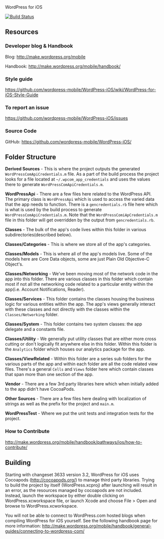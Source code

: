 WordPress for iOS

[![Build Status](https://travis-ci.org/wordpress-mobile/WordPress-iOS.png)](https://travis-ci.org/wordpress-mobile/WordPress-iOS)

## Resources

### Developer blog & Handbook

Blog: http://make.wordpress.org/mobile

Handbook: http://make.wordpress.org/mobile/handbook/

### Style guide

https://github.com/wordpress-mobile/WordPress-iOS/wiki/WordPress-for-iOS-Style-Guide

### To report an issue

https://github.com/wordpress-mobile/WordPress-iOS/issues

### Source Code

GitHub: https://github.com/wordpress-mobile/WordPress-iOS/

## Folder Structure

**Derived Sources** - This is where the project outputs the generated `WordPressComApiCredentials.m` file. As a part of the build process the project looks for a file located at `~/.wpcom_app_credentials` and uses the values there to generate `WordPressComApiCredentials.m`.

**WordPressApi** - There are a few files here related to the WordPress API. The primary class is `WordPressApi` which is used to access the varied data that the app needs to function. There is a `gencredentials.rb` file here which is what is used by the build process to generate `WordPressComApiCredentials.m`. Note that the `WordPressComiApCredentials.m` file in this folder will get overridden by the output from `gencredentials.rb`.

**Classes** - The bulk of the app's code lives within this folder in various subdirectories(described below).

**Classes/Categories** - This is where we store all of the app's categories.

**Classes/Models** - This is where all of the app's models live. Some of the models here are Core Data objects, some are just Plain Old Objective-C Object's. 

**Classes/Networking** - We've been moving most of the network code in the app into this folder. There are various classes in this folder which contain most if not all the networking code related to a particular entity within the app(i.e. Account Notifications, Reader).

**Classes/Services** - This folder contains the classes housing the business logic for various entities within the app. The app's views generally interact with these classes and not directly with the classes within the `Classes/Networking` folder.

**Classes/System** - This folder contains two system classes: the app delegate and a constants file.

**Classes/Utility** - We generally put utility classes that are either more cross cutting or don't logically fit anywhere else in this folder. Within this folder is the `Analytics` folder which houses our analytics package for the app.

**Classes/ViewRelated** - Within this folder are a series sub folders for the various parts of the app and within each folder are all the code related view files. There's a general `Cells` and `Views` folder here which contain classes that span more than one section of the app.

**Vendor** - There are a few 3rd party libraries here which when initially added to the app didn't have CocoaPods.

**Other Sources** - There are a few files here dealing with localization of strings as well as the prefix for the project and `main.m`.

**WordPressTest** - Where we put the unit tests and integration tests for the project.

### How to Contribute

http://make.wordpress.org/mobile/handbook/pathways/ios/how-to-contribute/

## Building

Starting with changeset 3633 version 3.2, WordPress for iOS uses Cocoapods (http://cocoapods.org/) to manage third party libraries.  Trying to build the project by itself (WordPress.xcproj) after launching will result in an error, as the resources managed by cocoapods are not included.  Instead, launch the workspace by either double clicking on WordPress.xcworkspace file, or launch Xcode and choose File > Open and browse to WordPress.xcworkspace. 

You will not be able to connect to WordPress.com hosted blogs when compiling WordPress for iOS yourself.  See the following handbook page for more information: http://make.wordpress.org/mobile/handbook/general-guides/connecting-to-wordpress-com/
